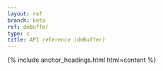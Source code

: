 ```yaml
---
layout: ref
branch: beta
ref: dmBuffer
type: c
title: API reference (dmBuffer)
---
```

{% include anchor_headings.html html=content %}